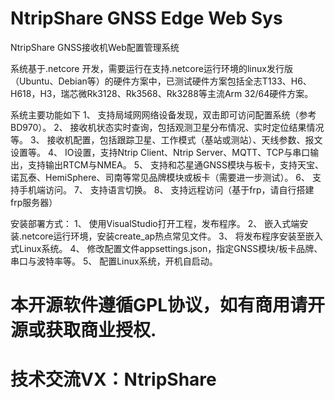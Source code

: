 # NtripShare GNSS Edge Web Sys
NtripShare GNSS接收机Web配置管理系统

系统基于.netcore 开发，需要运行在支持.netcore运行环境的linux发行版（Ubuntu、Debian等）的硬件方案中，已测试硬件方案包括全志T133、H6、H618，H3，瑞芯微Rk3128、Rk3568、Rk3288等主流Arm 32/64硬件方案。

系统主要功能如下
1、	支持局域网网络设备发现，双击即可访问配置系统（参考BD970）。
2、	接收机状态实时查询，包括观测卫星分布情况、实时定位结果情况等。
3、	接收机配置，包括跟踪卫星、工作模式（基站或测站）、天线参数、报文设置等。
4、	IO设置，支持Ntrip Client、Ntrip Server、MQTT、TCP与串口输出，支持输出RTCM与NMEA。
5、	支持和芯星通GNSS模块与板卡，支持天宝、诺瓦泰、HemiSphere、司南等常见品牌模块或板卡（需要进一步测试）。
6、	支持手机端访问。
7、	支持语言切换。
8、	支持远程访问（基于frp，请自行搭建frp服务器）


安装部署方式：
1、	使用VisualStudio打开工程，发布程序。
2、	嵌入式端安装.netcore运行环境，安装create_ap热点常见文件。
3、	将发布程序安装至嵌入式Linux系统。
4、	修改配置文件appsettings.json，指定GNSS模块/板卡品牌、串口与波特率等。
5、	配置Linux系统，开机自启动。

# 本开源软件遵循GPL协议，如有商用请开源或获取商业授权.
# 技术交流VX：NtripShare
